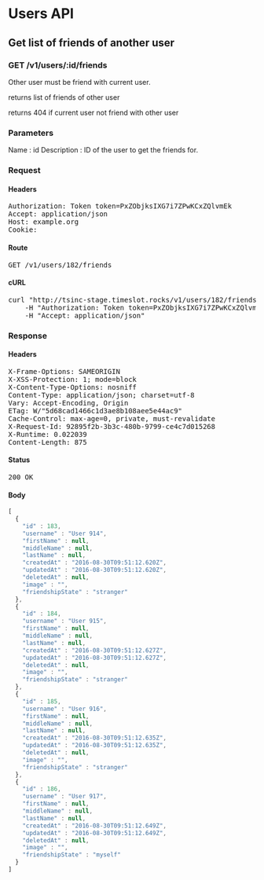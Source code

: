 # Users API

## Get list of friends of another user

### GET /v1/users/:id/friends

Other user must be friend with current user.

returns list of friends of other user

returns 404 if current user not friend with other user

### Parameters

Name : id
Description : ID of the user to get the friends for.

### Request

#### Headers

<pre>Authorization: Token token=PxZObjksIXG7i7ZPwKCxZQlvmEk
Accept: application/json
Host: example.org
Cookie: </pre>

#### Route

<pre>GET /v1/users/182/friends</pre>

#### cURL

<pre class="request">curl &quot;http://tsinc-stage.timeslot.rocks/v1/users/182/friends&quot; -X GET \
	-H &quot;Authorization: Token token=PxZObjksIXG7i7ZPwKCxZQlvmEk&quot; \
	-H &quot;Accept: application/json&quot;</pre>

### Response

#### Headers

<pre>X-Frame-Options: SAMEORIGIN
X-XSS-Protection: 1; mode=block
X-Content-Type-Options: nosniff
Content-Type: application/json; charset=utf-8
Vary: Accept-Encoding, Origin
ETag: W/&quot;5d68cad1466c1d3ae8b108aee5e44ac9&quot;
Cache-Control: max-age=0, private, must-revalidate
X-Request-Id: 92895f2b-3b3c-480b-9799-ce4c7d015268
X-Runtime: 0.022039
Content-Length: 875</pre>

#### Status

<pre>200 OK</pre>

#### Body

```javascript
[
  {
    "id" : 183,
    "username" : "User 914",
    "firstName" : null,
    "middleName" : null,
    "lastName" : null,
    "createdAt" : "2016-08-30T09:51:12.620Z",
    "updatedAt" : "2016-08-30T09:51:12.620Z",
    "deletedAt" : null,
    "image" : "",
    "friendshipState" : "stranger"
  },
  {
    "id" : 184,
    "username" : "User 915",
    "firstName" : null,
    "middleName" : null,
    "lastName" : null,
    "createdAt" : "2016-08-30T09:51:12.627Z",
    "updatedAt" : "2016-08-30T09:51:12.627Z",
    "deletedAt" : null,
    "image" : "",
    "friendshipState" : "stranger"
  },
  {
    "id" : 185,
    "username" : "User 916",
    "firstName" : null,
    "middleName" : null,
    "lastName" : null,
    "createdAt" : "2016-08-30T09:51:12.635Z",
    "updatedAt" : "2016-08-30T09:51:12.635Z",
    "deletedAt" : null,
    "image" : "",
    "friendshipState" : "stranger"
  },
  {
    "id" : 186,
    "username" : "User 917",
    "firstName" : null,
    "middleName" : null,
    "lastName" : null,
    "createdAt" : "2016-08-30T09:51:12.649Z",
    "updatedAt" : "2016-08-30T09:51:12.649Z",
    "deletedAt" : null,
    "image" : "",
    "friendshipState" : "myself"
  }
]
```
